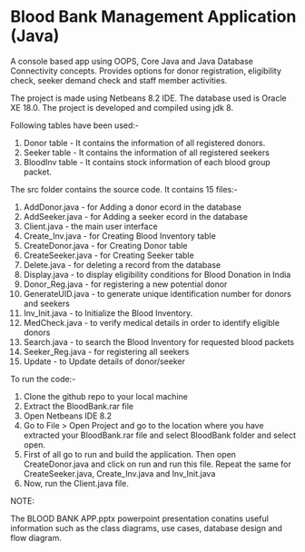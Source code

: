 # Blood Bank Management Application (Java)

A console based app using OOPS, Core Java and Java Database Connectivity concepts. Provides options for donor registration, eligibility check, seeker demand check and staff member activities.

The project is made using Netbeans 8.2 IDE. The database used is Oracle XE 18.0. The project is developed and compiled 
using jdk 8. 

Following tables have been used:-

1. Donor table - It contains the information of all registered donors.
2. Seeker table - It contains the information of all registered seekers
3. BloodInv table - It contains stock information of each blood group packet.

The src folder contains the source code.
It contains 15 files:-
1. AddDonor.java - for Adding a donor ecord in the database
1. AddSeeker.java - for Adding a seeker ecord in the database
3. Client.java - the main user interface
4. Create_Inv.java - for Creating Blood Inventory table
5. CreateDonor.java - for Creating Donor table
6. CreateSeeker.java - for Creating Seeker table
7. Delete.java - for deleting a record from the database
8. Display.java - to display eligibility conditions for Blood Donation in India
9. Donor_Reg.java - for registering a new potential donor
10. GenerateUID.java - to generate unique identification number for donors and seekers
11. Inv_Init.java - to Initialize the Blood Inventory.
12. MedCheck.java - to verify medical details in order to identify eligible donors
13. Search.java - to search the Blood Inventory for requested blood packets
14. Seeker_Reg.java - for registering all seekers
15. Update - to Update details of donor/seeker 

To run the code:-
1. Clone the github repo to your local machine
2. Extract the BloodBank.rar file 
3. Open Netbeans IDE 8.2
4. Go to File > Open Project and go to the location where you have extracted your BloodBank.rar file and select 
   BloodBank folder and select open.
5. First of all go to run and build the application. Then open CreateDonor.java and click on run and run this file. 
   Repeat the same for CreateSeeker.java, Create_Inv.java and Inv_Init.java
6. Now, run the Client.java file.

NOTE:

The BLOOD BANK APP.pptx powerpoint presentation conatins useful information such as the class diagrams, use cases, database design and flow diagram.
 
